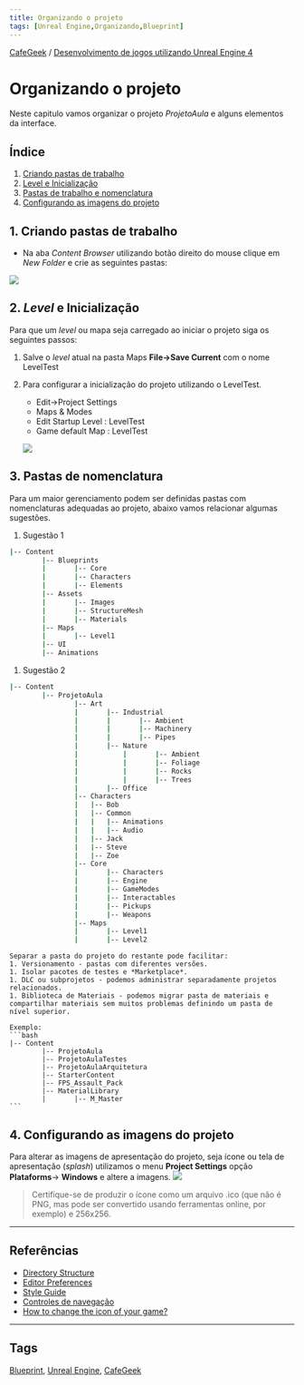 ```yaml
---
title: Organizando o projeto
tags: [Unreal Engine,Organizando,Blueprint]
---
```


[CafeGeek](https://myerco.github.io/unreal-engine)  / [Desenvolvimento de jogos utilizando Unreal Engine 4](https://myerco.github.io/unreal-engine/unreal.html)

# Organizando o projeto
Neste capitulo vamos organizar o projeto *ProjetoAula* e alguns elementos da interface.

## Índice
1. [Criando pastas de trabalho](#1)
1. [Level e Inicialização](#2)
1. [Pastas de trabalho e nomenclatura](#3)
1. [Configurando as imagens do projeto](#4)

<a name="1"></a>
## 1. Criando pastas de trabalho
- Na aba *Content Browser* utilizando botão direito do mouse clique em *New Folder* e crie as seguintes pastas:   

![](https://myerco.github.io/unreal-engine/imagens/projeto/projeto7.png)

<a name="2"></a>
## 2. *Level* e Inicialização
Para que um *level* ou mapa seja carregado ao iniciar o projeto siga os seguintes passos:  
1. Salve o *level* atual na pasta Maps **File->Save Current** com o nome LevelTest
1. Para configurar a inicialização do projeto utilizando o LevelTest.
	- Edit->Project Settings
	- Maps & Modes
	- Edit Startup Level : LevelTest
	- Game default Map : LevelTest  

	![](https://myerco.github.io/unreal-engine/imagens/projeto/projeto5.png)

## 3. Pastas de nomenclatura
Para um maior gerenciamento podem ser definidas pastas com nomenclaturas adequadas ao projeto, abaixo vamos relacionar algumas sugestões.

1. Sugestão 1
```bash
|-- Content
		|-- Blueprints
		|		|-- Core
		|		|-- Characters
		|		|-- Elements
		|-- Assets
		|		|-- Images
		|		|-- StructureMesh
		|		|-- Materials
		|-- Maps
		|		|-- Level1
		|-- UI
		|-- Animations
```

1. Sugestão 2
```bash
|-- Content
		|-- ProjetoAula
				|-- Art
				|		|-- Industrial
				|		|		|-- Ambient
				|		|		|-- Machinery
				|		|		|-- Pipes
				|		|-- Nature
				|  			|		|-- Ambient
				|  			|		|-- Foliage
				|  			|		|-- Rocks
				|  			|		|-- Trees
				|		|-- Office
				|-- Characters
				|   |-- Bob
				|   |-- Common
				|   |   |-- Animations
				|   |   |-- Audio
				|   |-- Jack
				|   |-- Steve
				|   |-- Zoe						
				|-- Core
				|		|-- Characters
				|		|-- Engine
				|		|-- GameModes
				|		|-- Interactables
				|		|-- Pickups
				|		|-- Weapons
				|-- Maps
				|	 	|-- Level1
				|	 	|-- Level2
```
	Separar a pasta do projeto do restante pode facilitar:
	1. Versionamento - pastas com diferentes versões.
	1. Isolar pacotes de testes e *Marketplace*.
	1. DLC ou subprojetos - podemos administrar separadamente projetos relacionados.
	1. Biblioteca de Materiais - podemos migrar pasta de materiais e compartilhar materiais sem muitos problemas definindo um pasta de nível superior.

	Exemplo:
	```bash
	|-- Content
			|-- ProjetoAula
			|-- ProjetoAulaTestes
			|-- ProjetoAulaArquitetura
			|-- StarterContent
			|-- FPS_Assault_Pack
			|-- MaterialLibrary
			|		|-- M_Master
	```		


<a name="4"></a>
## 4. Configurando as imagens  do projeto
Para alterar as imagens de apresentação do projeto, seja ícone ou tela de apresentação (*splash*) utilizamos o menu **Project Settings** opção **Plataforms**-> **Windows** e altere a imagens.
![](https://myerco.github.io/unreal-engine/imagens/projeto/projeto8.png)

> Certifique-se de produzir o ícone como um arquivo .ico (que não é PNG, mas pode ser convertido usando ferramentas online, por exemplo) e 256x256.

***
## Referências
- [Directory Structure](https://docs.unrealengine.com/en-US/Engine/Basics/DirectoryStructure/index.html)  
- [Editor Preferences](https://docs.unrealengine.com/en-US/Engine/UI/index.html)  
- [Style Guide](https://github.com/Allar/ue4-style-guide/blob/master/README.md)  
- [Controles de navegação](https://docs.unrealengine.com/en-US/Engine/UI/LevelEditor/Viewports/ViewportControls/index.html)
- [How to change the icon of your game?](https://answers.unrealengine.com/questions/397901/how-to-change-the-icon-of-your-game.html)

***
## Tags
[Blueprint](https://myerco.github.io/unreal-engine/modulo1/blueprint.html), [Unreal Engine](https://myerco.github.io/unreal-engine/unreal.html), [CafeGeek](https://myerco.github.io/unreal-engine/)
